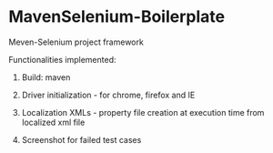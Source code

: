 # MavenSelenium-Boilerplate
Meven-Selenium project framework

Functionalities implemented:
1. Build: maven

2. Driver initialization - for chrome, firefox and IE

3. Localization XMLs - property file creation at execution time from localized xml file

4. Screenshot for failed test cases

